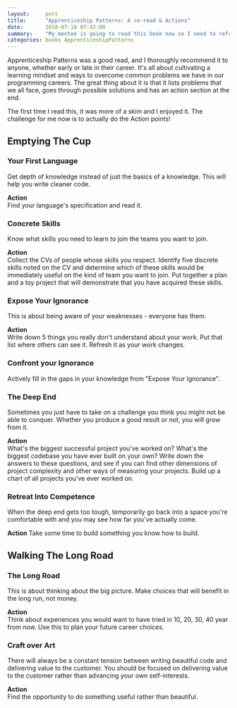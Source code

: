 ```yaml
---
layout:     post
title:      "Apprenticeship Patterns: A re-read & Actions"
date:       2018-07-18 07:42:00
summary:    "My mentee is going to read this book now so I need to refresh my memory! This'll be fun!"
categories: books ApprenticeshipPatterns 
---
```


Apprenticeship Patterns was a good read, and I thoroughly recommend it to anyone, whether early or late in their career. It's all about cultivating a learning mindset and ways to overcome common problems we have in our programming careers. The great thing about it is that it lists problems that we all face, goes through possible solutions and has an action section at the end.

The first time I read this, it was more of a skim and I enjoyed it. The challenge for me now is to actually do the Action points!

## Emptying The Cup
### Your First Language
Get depth of knowledge instead of just the basics of a knowledge. This will help you write cleaner code.

**Action**  
Find your language's specification and read it.

### Concrete Skills
Know what skills you need to learn to join the teams you want to join.

**Action**  
Collect the CVs of people whose skills you respect. Identify five discrete skills noted on the CV and determine which of these skills would be immediately useful on the kind of team you want to join. Put together a plan and a toy project that will demonstrate that you have acquired these skills.

### Expose Your Ignorance
This is about being aware of your weaknesses - everyone has them.

**Action**  
Write down 5 things you really don't understand about your work. Put that list where others can see it. Refresh it as your work changes.

### Confront your Ignorance
Actively fill in the gaps in your knowledge from "Expose Your Ignorance".

### The Deep End
Sometimes you just have to take on a challenge you think you might not be able to conquer. Whether you produce a good result or not, you will grow from it.

**Action**  
What's the biggest successful project you've worked on? What's the biggest codebase you have ever built on your own? Write down the answers to these questions, and see if you can find other dimensions of project complexity and other ways of measuring your projects. Build up a chart of all projects you've ever worked on.

### Retreat Into Competence
When the deep end gets too tough, temporarily go back into a space you're comfortable with and you may see how far you've actually come.

**Action**
Take some time to build something you know how to build.

## Walking The Long Road
### The Long Road
This is about thinking about the big picture. Make choices that will benefit in the long run, not money.
  
**Action**  
Think about experiences you would want to have tried in 10, 20, 30, 40 year from now. Use this to plan your future career choices.

### Craft over Art
There will always be a constant tension between writing beautiful code and delivering value to the customer. You should be focused on delivering value to the customer rather than advancing your own self-interests.  

**Action**  
Find the opportunity to do something useful rather than beautiful.
